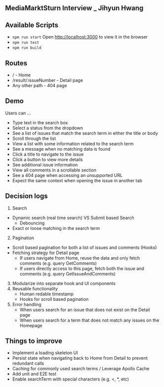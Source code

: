 ## MediaMarktSturn Interview _ Jihyun Hwang

## Available Scripts
- `npm run start`
Open [http://localhost:3000](http://localhost:3000) to view it in the browser
- `npm run test`
- `npm run build`

## Routes
- / -  Home
- /result/:issueNumber - Detail page
- Any other path - 404 page

## Demo
Users can ...
- Type text in the search box
- Select a status from the dropdown
- See a list of issues that match the search term in either the title or body
- Scroll through the list
- View a list with some information related to the search term
- See a message when no matching data is found
- Click a title to navigate to the issue
- Click a button to view more details
- See additional issue information
- View all comments in a scrollable section
- See a 404 page when accessing an unsupported URL
- Expect the same context when opening the issue in another tab


## Decision logs
1. Search 
- Dynamic search (real time search) VS Submit based Search
    - Debouncing
- Exact or loose matching in the search term
2. Pagination
- Scroll based pagination for both a list of issues and comments (Hooks)
- Fetching strategy for Detail page
    - If users navigate from Home, reuse the data and only fetch comments (e.g. query GetComments)
    - If users directly access to this page, fetch both the issue and comments (e.g. query GetIssueAndComments)
3. Modularize into separate hook and UI components
4. Reusable functionality
    - Human redable timestamp
    - Hooks for scroll based pagination 
5. Error handling 
    - When users search for an issue that does not exist on the Detail page
    - When users search for a term that does not match any issues on the Homepage

## Things to improve 
- Implement a loading skeleton UI
- Persist state when navigating back to Home from Detail to prevent redundant calls
- Caching for commonly used search terms / Leverage Apollo Cache
- Add unit and E2E test
- Enable searchTerm with special characters (e.g. <, *, etc)
